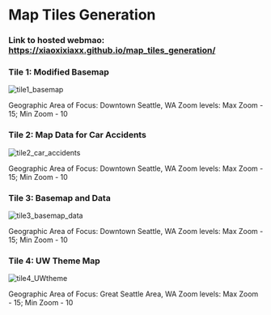 # Map Tiles Generation
### Link to hosted webmao: https://xiaoxixiaxx.github.io/map_tiles_generation/


### Tile 1: Modified Basemap
![tile1_basemap](https://user-images.githubusercontent.com/77243665/108615467-49d87a80-73b9-11eb-83a8-4394c418324d.png)

Geographic Area of Focus: Downtown Seattle, WA
Zoom levels: Max Zoom - 15; Min Zoom - 10

### Tile 2: Map Data for Car Accidents
![tile2_car_accidents](https://user-images.githubusercontent.com/77243665/108615473-65438580-73b9-11eb-91e8-58c80407bca3.png)

Geographic Area of Focus: Downtown Seattle, WA
Zoom levels: Max Zoom - 15; Min Zoom - 10

### Tile 3: Basemap and Data
![tile3_basemap_data](https://user-images.githubusercontent.com/77243665/108615481-83a98100-73b9-11eb-8286-e5251325e358.png)

Geographic Area of Focus: Downtown Seattle, WA
Zoom levels: Max Zoom - 15; Min Zoom - 10


### Tile 4: UW Theme Map
![tile4_UWtheme](https://user-images.githubusercontent.com/77243665/108615490-a63b9a00-73b9-11eb-8834-7be67e81934c.png)

Geographic Area of Focus: Great Seattle Area, WA
Zoom levels: Max Zoom - 15; Min Zoom - 10

